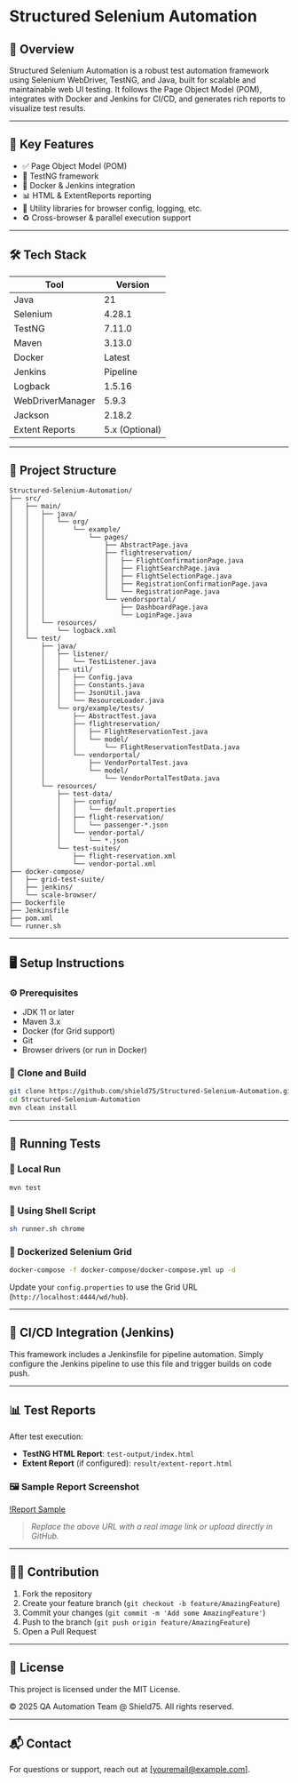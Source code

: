 # Structured Selenium Automation

## 🧾 Overview

Structured Selenium Automation is a robust test automation framework using Selenium WebDriver, TestNG, and Java, built for scalable and maintainable web UI testing. It follows the Page Object Model (POM), integrates with Docker and Jenkins for CI/CD, and generates rich reports to visualize test results.

---

## 🚀 Key Features

- ✅ Page Object Model (POM)
- 🧪 TestNG framework
- 🐳 Docker & Jenkins integration
- 📊 HTML & ExtentReports reporting
- 🧩 Utility libraries for browser config, logging, etc.
- ♻️ Cross-browser & parallel execution support

---

## 🛠️ Tech Stack

| Tool              | Version        |
|-------------------|----------------|
| Java              | 21             |
| Selenium          | 4.28.1         |
| TestNG           | 7.11.0         |
| Maven            | 3.13.0         |
| Docker           | Latest         |
| Jenkins          | Pipeline       |
| Logback          | 1.5.16         |
| WebDriverManager | 5.9.3          |
| Jackson          | 2.18.2         |
| Extent Reports | 5.x (Optional) |

---

## 📁 Project Structure

```plaintext
Structured-Selenium-Automation/
├── src/
│   ├── main/
│   │   ├── java/
│   │   │   └── org/
│   │   │       └── example/
│   │   │           └── pages/
│   │   │               ├── AbstractPage.java
│   │   │               ├── flightreservation/
│   │   │               │   ├── FlightConfirmationPage.java
│   │   │               │   ├── FlightSearchPage.java
│   │   │               │   ├── FlightSelectionPage.java
│   │   │               │   ├── RegistrationConfirmationPage.java
│   │   │               │   └── RegistrationPage.java
│   │   │               └── vendorsportal/
│   │   │                   ├── DashboardPage.java
│   │   │                   └── LoginPage.java
│   │   └── resources/
│   │       └── logback.xml
│   └── test/
│       ├── java/
│       │   ├── listener/
│       │   │   └── TestListener.java
│       │   ├── util/
│       │   │   ├── Config.java
│       │   │   ├── Constants.java
│       │   │   ├── JsonUtil.java
│       │   │   └── ResourceLoader.java
│       │   └── org/example/tests/
│       │       ├── AbstractTest.java
│       │       ├── flightreservation/
│       │       │   ├── FlightReservationTest.java
│       │       │   └── model/
│       │       │       └── FlightReservationTestData.java
│       │       └── vendorportal/
│       │           ├── VendorPortalTest.java
│       │           └── model/
│       │               └── VendorPortalTestData.java
│       └── resources/
│           ├── test-data/
│           │   ├── config/
│           │   │   └── default.properties
│           │   ├── flight-reservation/
│           │   │   └── passenger-*.json
│           │   └── vendor-portal/
│           │       └── *.json
│           └── test-suites/
│               ├── flight-reservation.xml
│               └── vendor-portal.xml
├── docker-compose/
│   ├── grid-test-suite/
│   ├── jenkins/
│   └── scale-browser/
├── Dockerfile
├── Jenkinsfile
├── pom.xml
└── runner.sh
```

---

## 🖥️ Setup Instructions

### ⚙️ Prerequisites

- JDK 11 or later
- Maven 3.x
- Docker (for Grid support)
- Git
- Browser drivers (or run in Docker)

### 🔧 Clone and Build

```bash
git clone https://github.com/shield75/Structured-Selenium-Automation.git
cd Structured-Selenium-Automation
mvn clean install
```

---

## 🧪 Running Tests

### 🔹 Local Run

```bash
mvn test
```

### 🔹 Using Shell Script

```bash
sh runner.sh chrome
```

### 🔹 Dockerized Selenium Grid

```bash
docker-compose -f docker-compose/docker-compose.yml up -d
```

Update your `config.properties` to use the Grid URL (`http://localhost:4444/wd/hub`).

---

## 🔄 CI/CD Integration (Jenkins)

This framework includes a Jenkinsfile for pipeline automation. Simply configure the Jenkins pipeline to use this file and trigger builds on code push.

---

## 📊 Test Reports

After test execution:

- **TestNG HTML Report**: `test-output/index.html`
- **Extent Report** (if configured): `result/extent-report.html`

### 🖼️ Sample Report Screenshot

[!Report Sample](https://github.com/shield75/Structured-Selenium-Automation/blob/main/assets/testNG-report.png)

> *Replace the above URL with a real image link or upload directly in GitHub.*

---

## 🧑‍💻 Contribution

1. Fork the repository
2. Create your feature branch (`git checkout -b feature/AmazingFeature`)
3. Commit your changes (`git commit -m 'Add some AmazingFeature'`)
4. Push to the branch (`git push origin feature/AmazingFeature`)
5. Open a Pull Request

---

## 🔐 License

This project is licensed under the MIT License.

© 2025 QA Automation Team @ Shield75. All rights reserved.

---

## 📬 Contact

For questions or support, reach out at [youremail@example.com].
